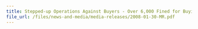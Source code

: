 ```yaml
---
title: Stepped-up Operations Against Buyers - Over 6,000 Fined for Buying Illegal Cigarettes
file_url: /files/news-and-media/media-releases/2008-01-30-MR.pdf
---
```

